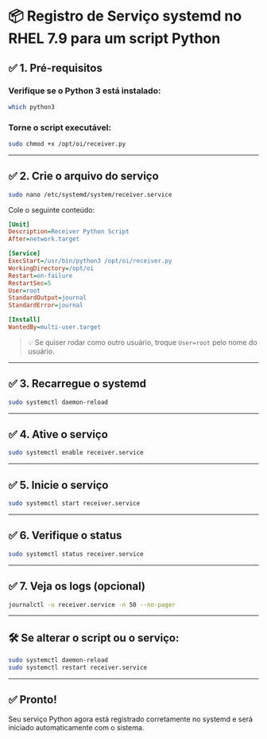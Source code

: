 # 📦 Registro de Serviço systemd no RHEL 7.9 para um script Python

## ✅ 1. Pré-requisitos

### Verifique se o Python 3 está instalado:
```bash
which python3
```

### Torne o script executável:
```bash
sudo chmod +x /opt/oi/receiver.py
```

---

## ✅ 2. Crie o arquivo do serviço

```bash
sudo nano /etc/systemd/system/receiver.service
```

Cole o seguinte conteúdo:

```ini
[Unit]
Description=Receiver Python Script
After=network.target

[Service]
ExecStart=/usr/bin/python3 /opt/oi/receiver.py
WorkingDirectory=/opt/oi
Restart=on-failure
RestartSec=5
User=root
StandardOutput=journal
StandardError=journal

[Install]
WantedBy=multi-user.target
```

> 💡 Se quiser rodar como outro usuário, troque `User=root` pelo nome do usuário.

---

## ✅ 3. Recarregue o systemd

```bash
sudo systemctl daemon-reload
```

---

## ✅ 4. Ative o serviço

```bash
sudo systemctl enable receiver.service
```

---

## ✅ 5. Inicie o serviço

```bash
sudo systemctl start receiver.service
```

---

## ✅ 6. Verifique o status

```bash
sudo systemctl status receiver.service
```

---

## ✅ 7. Veja os logs (opcional)

```bash
journalctl -u receiver.service -n 50 --no-pager
```

---

## 🛠️ Se alterar o script ou o serviço:

```bash
sudo systemctl daemon-reload
sudo systemctl restart receiver.service
```

---

## ✅ Pronto!
Seu serviço Python agora está registrado corretamente no systemd e será iniciado automaticamente com o sistema.
